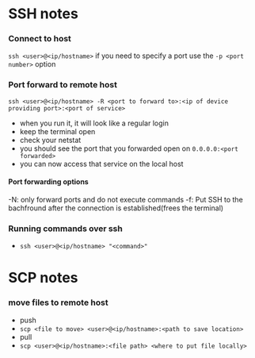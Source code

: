 # SSH notes

### Connect to host

`ssh <user>@<ip/hostname>`
if you need to specify a port use the `-p <port number>` option

### Port forward to remote host

`ssh <user>@<ip/hostname> -R <port to forward to>:<ip of device providing port>:<port of service>`
- when you run it, it will look like a regular login
- keep the terminal open
- check your netstat
- you should see the port that you forwarded open on `0.0.0.0:<port forwarded>`
- you can now access that service on the local host

#### Port forwarding options
-N: only forward ports and do not execute commands
-f: Put SSH to the bachfround after the connection is established(frees the terminal)

### Running commands over ssh

- `ssh <user>@<ip/hostname> "<command>"`

# SCP notes

### move files to remote host

- push
- `scp <file to move> <user>@<ip/hostname>:<path to save location>`
- pull
- `scp <user>@<ip/hostname>:<file path> <where to put file locally>`

